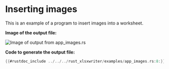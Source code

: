# Inserting images

This is an example of a program to insert images into a worksheet.

**Image of the output file:**

![Image of output from app_images.rs](../../images/app_images.png)

**Code to generate the output file:**

```rust
{{#rustdoc_include ../../../rust_xlsxwriter/examples/app_images.rs:8:}}
```